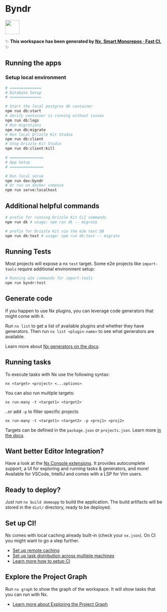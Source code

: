 # Byndr

<a alt="Nx logo" href="https://nx.dev" target="_blank" rel="noreferrer"><img src="https://raw.githubusercontent.com/nrwl/nx/master/images/nx-logo.png" width="45"></a>

✨ **This workspace has been generated by [Nx, Smart Monorepos · Fast CI.](https://nx.dev)** ✨


## Running the apps

### Setup local environment
```sh
# ==============
# Database Setup
# ==============

# Start the local postgres db container
npm run db:start
# Verify container is running without issues
npm run db:logs
# Run migrations
npm run db:migrate
# Run local Drizzle Kit Studio
npm run db:client
# Stop Drizzle Kit Studio
npm run db:client:kill

# ===============
# App Setup
# ===============

# Run local serve
npm run dev:byndr
# Or run on docker compose
npm run serve:localhost
```

## Additional helpful commands
```sh
# prefix for running Drizzle Kit CLI commands 
npm run dk # usage: npm run dk -- migrate

# prefix for Drizzle Kit via the e2e test DB
npm run dk:test # usage: npm run dk:test -- migrate
```
## Running Tests
Most projects will expose a nx `test` target.  Some e2e projects like `import-tools` require additional environment setup:
```sh
# Running e2e commands for import-tools
npm run byndr:test
```

## Generate code

If you happen to use Nx plugins, you can leverage code generators that might come with it.

Run `nx list` to get a list of available plugins and whether they have generators. Then run `nx list <plugin-name>` to see what generators are available.

Learn more about [Nx generators on the docs](https://nx.dev/features/generate-code).

## Running tasks

To execute tasks with Nx use the following syntax:

```
nx <target> <project> <...options>
```

You can also run multiple targets:

```
nx run-many -t <target1> <target2>
```

..or add `-p` to filter specific projects

```
nx run-many -t <target1> <target2> -p <proj1> <proj2>
```

Targets can be defined in the `package.json` or `projects.json`. Learn more [in the docs](https://nx.dev/features/run-tasks).

## Want better Editor Integration?

Have a look at the [Nx Console extensions](https://nx.dev/nx-console). It provides autocomplete support, a UI for exploring and running tasks & generators, and more! Available for VSCode, IntelliJ and comes with a LSP for Vim users.

## Ready to deploy?

Just run `nx build demoapp` to build the application. The build artifacts will be stored in the `dist/` directory, ready to be deployed.

## Set up CI!

Nx comes with local caching already built-in (check your `nx.json`). On CI you might want to go a step further.

- [Set up remote caching](https://nx.dev/features/share-your-cache)
- [Set up task distribution across multiple machines](https://nx.dev/nx-cloud/features/distribute-task-execution)
- [Learn more how to setup CI](https://nx.dev/recipes/ci)

## Explore the Project Graph
Run `nx graph` to show the graph of the workspace.
It will show tasks that you can run with Nx.

- [Learn more about Exploring the Project Graph](https://nx.dev/core-features/explore-graph)
